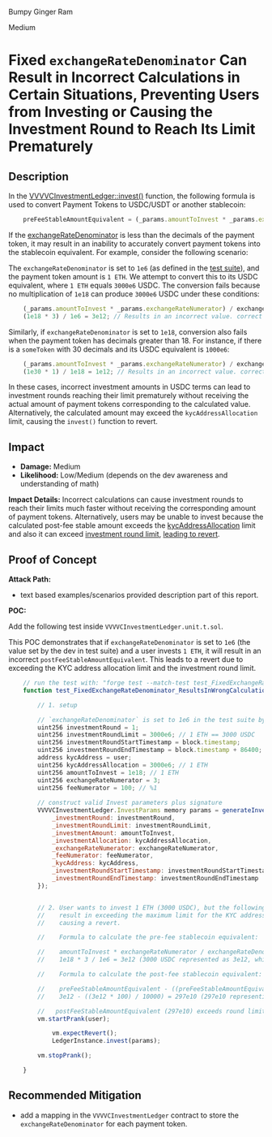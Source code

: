 Bumpy Ginger Ram

Medium

# Fixed `exchangeRateDenominator` Can Result in Incorrect Calculations in Certain Situations, Preventing Users from Investing or Causing the Investment Round to Reach Its Limit Prematurely

## Description  

In the [VVVVCInvestmentLedger::invest()](https://github.com/sherlock-audit/2024-11-vvv-exchange-update/blob/1791f41b310489aaa66de349ef1b9e4bd331f14b/vvv-platform-smart-contracts/contracts/vc/VVVVCInvestmentLedger.sol#L137-L205) function, the following formula is used to convert Payment Tokens to USDC/USDT or another stablecoin:

```javascript
    preFeeStableAmountEquivalent = (_params.amountToInvest * _params.exchangeRateNumerator) / exchangeRateDenominator;
```

If the [exchangeRateDenominator](https://github.com/sherlock-audit/2024-11-vvv-exchange-update/blob/1791f41b310489aaa66de349ef1b9e4bd331f14b/vvv-platform-smart-contracts/contracts/vc/VVVVCInvestmentLedger.sol#L36-L37) is less than the decimals of the payment token, it may result in an inability to accurately convert payment tokens into the stablecoin equivalent. For example, consider the following scenario:

The `exchangeRateDenominator` is set to `1e6` (as defined in the [test suite](https://github.com/sherlock-audit/2024-11-vvv-exchange-update/blob/1791f41b310489aaa66de349ef1b9e4bd331f14b/vvv-platform-smart-contracts/test/vc/VVVVCTestBase.sol#L61)), and the payment token amount is `1 ETH`. We attempt to convert this to its USDC equivalent, where `1 ETH` equals `3000e6` USDC. The conversion fails because no multiplication of `1e18` can produce `3000e6` USDC under these conditions:

```javascript
    (_params.amountToInvest * _params.exchangeRateNumerator) / exchangeRateDenominator;
    (1e18 * 3) / 1e6 = 3e12; // Results in an incorrect value. correct value should be 3000e6
```

Similarly, if `exchangeRateDenominator` is set to `1e18`, conversion also fails when the payment token has decimals greater than 18. For instance, if there is a `someToken` with 30 decimals and its USDC equivalent is `1000e6`:

```javascript
    (_params.amountToInvest * _params.exchangeRateNumerator) / exchangeRateDenominator;
    (1e30 * 1) / 1e18 = 1e12; // Results in an incorrect value. correct value should be 1000e6
```

In these cases, incorrect investment amounts in USDC terms can lead to investment rounds reaching their limit prematurely without receiving the actual amount of payment tokens corresponding to the calculated value. Alternatively, the calculated amount may exceed the `kycAddressAllocation` limit, causing the `invest()` function to revert.

## Impact  

- **Damage:** Medium  
- **Likelihood:** Low/Medium (depends on the dev awareness and understanding of math)

**Impact Details:** Incorrect calculations can cause investment rounds to reach their limits much faster without receiving the corresponding amount of payment tokens. Alternatively, users may be unable to invest because the calculated post-fee stable amount exceeds the [kycAddressAllocation](https://github.com/sherlock-audit/2024-11-vvv-exchange-update/blob/1791f41b310489aaa66de349ef1b9e4bd331f14b/vvv-platform-smart-contracts/contracts/vc/VVVVCInvestmentLedger.sol#L67) limit and also it can exceed [investment round limit](https://github.com/sherlock-audit/2024-11-vvv-exchange-update/blob/1791f41b310489aaa66de349ef1b9e4bd331f14b/vvv-platform-smart-contracts/contracts/vc/VVVVCInvestmentLedger.sol#L62), [leading to revert](https://github.com/sherlock-audit/2024-11-vvv-exchange-update/blob/1791f41b310489aaa66de349ef1b9e4bd331f14b/vvv-platform-smart-contracts/contracts/vc/VVVVCInvestmentLedger.sol#L175-L180).

## Proof of Concept  

**Attack Path:**  

- text based examples/scenarios provided description part of this report.

**POC:**  

Add the following test inside `VVVVCInvestmentLedger.unit.t.sol`.

This POC demonstrates that if `exchangeRateDenominator` is set to `1e6` (the value set by the dev in test suite) and a user invests `1 ETH`, it will result in an incorrect `postFeeStableAmountEquivalent`. This leads to a revert due to exceeding the KYC address allocation limit and the investment round limit.

```javascript
    // run the test with: "forge test --match-test test_FixedExchangeRateDenominator_ResultsInWrongCalculations -vvv"
    function test_FixedExchangeRateDenominator_ResultsInWrongCalculations_LeadingToRevert() external {

        // 1. setup

        // `exchangeRateDenominator` is set to 1e6 in the test suite by dev
        uint256 investmentRound = 1; 
        uint256 investmentRoundLimit = 3000e6; // 1 ETH == 3000 USDC
        uint256 investmentRoundStartTimestamp = block.timestamp;
        uint256 investmentRoundEndTimestamp = block.timestamp + 86400; // 1 day
        address kycAddress = user;
        uint256 kycAddressAllocation = 3000e6; // 1 ETH
        uint256 amountToInvest = 1e18; // 1 ETH
        uint256 exchangeRateNumerator = 3;
        uint256 feeNumerator = 100; // %1
        
        // construct valid Invest parameters plus signature
        VVVVCInvestmentLedger.InvestParams memory params = generateInvestParamsWithSignature({
            _investmentRound: investmentRound,
            _investmentRoundLimit: investmentRoundLimit,
            _investmentAmount: amountToInvest,
            _investmentAllocation: kycAddressAllocation,
            _exchangeRateNumerator: exchangeRateNumerator,
            _feeNumerator: feeNumerator,
            _kycAddress: kycAddress,
            _investmentRoundStartTimestamp: investmentRoundStartTimestamp,
            _investmentRoundEndTimestamp: investmentRoundEndTimestamp
        });


        // 2. User wants to invest 1 ETH (3000 USDC), but the following calculations (#L169-L171)
        //    result in exceeding the maximum limit for the KYC address allocation and the round limit,
        //    causing a revert.

        //    Formula to calculate the pre-fee stablecoin equivalent:

        //    amountToInvest * exchangeRateNumerator / exchangeRateDenominator
        //    1e18 * 3 / 1e6 = 3e12 (3000 USDC represented as 3e12, which is incorrect amount)

        //    Formula to calculate the post-fee stablecoin equivalent:

        //    preFeeStableAmountEquivalent - ((preFeeStableAmountEquivalent * feeNumerator) / FEE_DENOMINATOR)
        //    3e12 - ((3e12 * 100) / 10000) = 297e10 (297e10 representing 2970 USDC, which is not the correct amount)

        //   postFeeStableAmountEquivalent (297e10) exceeds round limit (3000e6) and kyc address max allocation limit (3000e6), leading to revert.
        vm.startPrank(user);

            vm.expectRevert();
            LedgerInstance.invest(params);

        vm.stopPrank();

    }
```

## Recommended Mitigation  

- add a mapping in the `VVVVCInvestmentLedger` contract to store the `exchangeRateDenominator` for each payment token.
